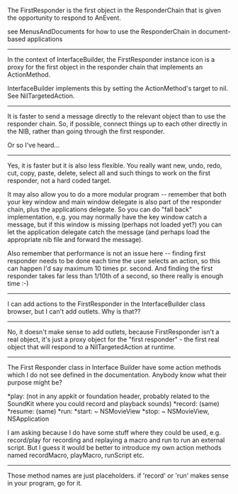 

The FirstResponder is the first object in the ResponderChain that is given the opportunity to respond to AnEvent.

see MenusAndDocuments for how to use the ResponderChain in document-based applications

----

In the context of InterfaceBuilder, the FirstResponder instance icon is a proxy for the first object in the responder chain that implements an ActionMethod.

InterfaceBuilder implements this by setting the ActionMethod's target to nil. See NilTargetedAction.

----

It is faster to send a message directly to the relevant object than to use the responder chain. So, if possible, connect things up to each other directly in the NIB, rather than going through the first responder.

Or so I've heard...

----

Yes, it is faster but it is also less flexible. You really want new, undo, redo, cut, copy, paste, delete, select all and such things to work on the first responder, not a hard coded target.

It may also allow you to do a more modular program -- remember that both your key window and main window delegate is also part of the responder chain, plus the applications delegate. So you can do "fall back" implementation, e.g. you may normally have the key window catch a message, but if this window is missing (perhaps not loaded yet?) you can let the application delegate catch the message (and perhaps load the appropriate nib file and forward the message).

Also remember that performance is not an issue here -- finding first responder needs to be done each time the user selects an action, so this can happen I'd say maximum 10 times pr. second. And finding the first responder takes far less than 1/10th of a second, so there really is enough time :-)


----

I can add actions to the FirstResponder in the InterfaceBuilder class browser, but  I can't add outlets.  Why is that??

----

No, it doesn't make sense to add outlets, because FirstResponder isn't a real object, it's just a proxy object for the "first responder" - the first real object that will respond to a NilTargetedAction at runtime.

----

The First Responder class in Interface Builder have some action methods which I do not see defined in the documentation. Anybody know what their purpose might be?

*play: (not in any appkit or foundation header, probably related to the SoundKit where you could record and playback sounds)
*record: (same)
*resume: (same)
*run:
*start: ~ NSMovieView
*stop: ~ NSMovieView, NSApplication

I am asking because I do have some stuff where they could be used, e.g. record/play for recording and replaying a macro and run to run an external script.  But I guess it would be better to introduce my own action methods named recordMacro, playMacro, runScript etc.

----

Those method names are just placeholders.  if 'record' or 'run' makes sense in your program, go for it.
